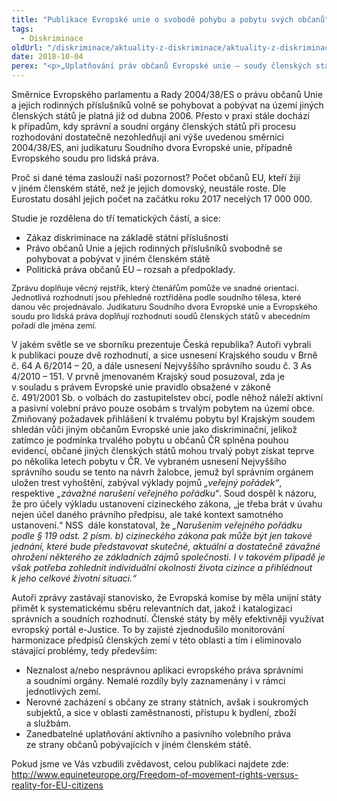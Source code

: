 ```yaml
---
title: "Publikace Evropské unie o svobodě pohybu a pobytu svých občanů"
tags:
  - Diskriminace
oldUrl: "/diskriminace/aktuality-z-diskriminace/aktuality-z-diskriminace-2018/publikace-evropske-unie-o-svobode-pohybu-a-pobytu-svych-obcanu/"
date: 2018-10-04
perex: "<p>„Uplatňování práv občanů Evropské unie – soudy členských států prosazují svobodu pohybu a práva související“ je nejnovějším titulem vydaným Agenturou Evropské unie pro základní práva se sídlem ve Vídni.</p>"
---
```


<!-- imported from the old website -->

<p>Směrnice Evropského parlamentu a Rady 2004/38/ES o právu občanů Unie a jejich rodinných příslušníků volně se pohybovat a pobývat na území jiných členských států je platná již od dubna 2006. Přesto v praxi stále dochází k případům, kdy správní a soudní orgány členských států při procesu rozhodování dostatečně nezohledňují ani výše uvedenou směrnici 2004/38/ES, ani judikaturu Soudního dvora Evropské unie, případně Evropského soudu pro lidská práva.</p> <p>Proč si dané téma zaslouží naši pozornost? Počet občanů EU, kteří žijí v jiném členském státě, než je jejich domovský, neustále roste. Dle Eurostatu dosáhl jejich počet na začátku roku 2017 necelých 17 000 000.</p> <p>Studie je rozdělena do tří tematických částí, a sice:</p><ul><li>Zákaz diskriminace na základě státní příslušnosti</li><li>Právo občanů Unie a jejich rodinných příslušníků svobodně se pohybovat a pobývat v jiném členském státě</li><li>Politická práva občanů EU – rozsah a předpoklady.</li></ul><p><span style="font-size: 12.8px;">Zprávu doplňuje věcný rejstřík, který čtenářům pomůže ve snadné orientaci. Jednotlivá rozhodnutí jsou přehledně roztříděna podle soudního tělesa, které danou věc projednávalo. Judikaturu Soudního dvora Evropské unie a Evropského soudu pro lidská práva doplňují rozhodnutí soudů členských států v abecedním pořadí dle jména zemí.</span></p> <p>V jakém světle se ve sborníku prezentuje Česká republika? Autoři vybrali k publikaci pouze dvě rozhodnutí, a sice usnesení Krajského soudu v Brně č. 64 A 6/2014 – 20, a dále usnesení Nejvyššího správního soudu č. 3 As 4/2010 – 151. V prvně jmenovaném Krajský soud posuzoval, zda je v souladu s právem Evropské unie pravidlo obsažené v zákoně č. 491/2001 Sb. o volbách do zastupitelstev obcí, podle něhož náleží aktivní a pasivní volební právo pouze osobám s trvalým pobytem na území obce. Zmiňovaný požadavek přihlášení k trvalému pobytu byl Krajským soudem shledán vůči jiným občanům Evropské unie jako diskriminační, jelikož zatímco je podmínka trvalého pobytu u občanů ČR splněna pouhou evidencí, občané jiných členských států mohou trvalý pobyt získat teprve po několika letech pobytu v ČR. Ve vybraném usnesení Nejvyššího správního soudu se tento na návrh žalobce, jemuž byl správním orgánem uložen trest vyhoštění, zabýval výklady pojmů <i>„veřejný pořádek“</i>, respektive<i> „závažné narušení veřejného pořádku“</i>. Soud dospěl k názoru, že pro účely výkladu ustanovení cizineckého zákona, „je třeba brát v úvahu nejen účel daného právního předpisu, ale také kontext samotného ustanovení.“ NSS  dále konstatoval, že <i>„Narušením veřejného pořádku podle § 119 odst. 2 písm. b) cizineckého zákona pak může být jen takové jednání, které bude představovat skutečné, aktuální a dostatečně závažné ohrožení některého ze základních zájmů společnosti. I v takovém případě je však potřeba zohlednit individuální okolnosti života cizince a přihlédnout k jeho celkové životní situaci.“</i></p> <p>Autoři zprávy zastávají stanovisko, že Evropská komise by měla unijní státy přimět k systematickému sběru relevantních dat, jakož i katalogizaci správních a soudních rozhodnutí. Členské státy by měly efektivněji využívat evropský portál e-Justice. To by zajisté zjednodušilo monitorování harmonizace předpisů členských zemí v této oblasti a tím i eliminovalo stávající problémy, tedy především:</p><ul><li>Neznalost a/nebo nesprávnou aplikaci evropského práva správními a soudními orgány. Nemalé rozdíly byly zaznamenány i v rámci jednotlivých zemí.</li><li>Nerovné zacházení s občany ze strany státních, avšak i soukromých subjektů, a sice v oblasti zaměstnanosti, přístupu k bydlení, zboží a službám.</li><li>Zanedbatelné uplatňování aktivního a pasivního volebního práva ze strany občanů pobývajících v jiném členském státě. </li></ul> <p>Pokud jsme ve Vás vzbudili zvědavost, celou publikaci najdete zde: <a title="Otevření do nového okna" href="http://www.equineteurope.org/Freedom-of-movement-rights-versus-reality-for-EU-citizens" target="_blank">http://www.equineteurope.org/Freedom-of-movement-rights-versus-reality-for-EU-citizens</a> <img alt="" src="https://www.ochrance.cz/typo3/ext/od_linkdesc/icons/external.gif" class="od_linkdesc_icon_external" /></p>

